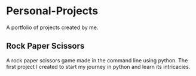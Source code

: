 # Personal-Projects
A portfolio of projects created by me. 

## Rock Paper Scissors
A rock paper scissors game made in the command line using python. The first project I created to start my journey in python and learn its intricacies. 
